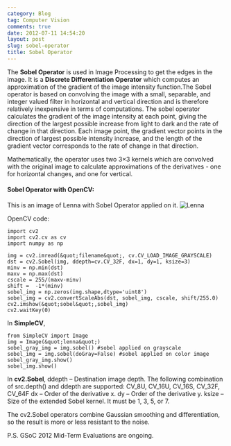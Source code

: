 ```yaml
---
category: Blog
tag: Computer Vision
comments: true
date: 2012-07-11 14:54:20
layout: post
slug: sobel-operator
title: Sobel Operator
---
```


The **Sobel Operator** is used in Image Processing to get the edges in the image. It is a **Discrete Differentiation Operator** which computes an approximation of the gradient of the image intensity function.The Sobel operator is based on convolving the image with a small, separable, and integer valued filter in horizontal and vertical direction and is therefore relatively inexpensive in terms of computations.
The sobel operator calculates the gradient of the image intensity at each point, giving the direction of the largest possible increase from light to dark and the rate of change in that direction.
Each image point, the gradient vector points in the direction of largest possible intensity increase, and the length of the gradient vector corresponds to the rate of change in that direction.

Mathematically, the operator uses two 3×3 kernels which are convolved with the original image to calculate approximations of the derivatives - one for horizontal changes, and one for vertical.



#### Sobel Operator with OpenCV:


This is an image of Lenna with Sobel Operator applied on it.
![Lenna](http://i.imgur.com/JF8UH.png)

OpenCV code:
    
    import cv2
    import cv2.cv as cv
    import numpy as np
    
    img = cv2.imread(&quot;filename&quot;, cv.CV_LOAD_IMAGE_GRAYSCALE)
    dst = cv2.Sobel(img, ddepth=cv.CV_32F, dx=1, dy=1, ksize=3)
    minv = np.min(dst)
    maxv = np.max(dst)
    cscale = 255/(maxv-minv)
    shift =  -1*(minv)
    sobel_img = np.zeros(img.shape,dtype='uint8')
    sobel_img = cv2.convertScaleAbs(dst, sobel_img, cscale, shift/255.0)
    cv2.imshow(&quot;sobel&quot;,sobel_img)
    cv2.waitKey(0)


In **SimpleCV**,
    
    from SimpleCV import Image
    img = Image(&quot;lenna&quot;)
    sobel_gray_img = img.sobel() #sobel applied on grayscale
    sobel_img = img.sobel(doGray=False) #sobel applied on color image
    sobel_gray_img.show()
    sobel_img.show()


In **cv2.Sobel**,
ddepth – Destination image depth. The following combination of src.depth() and ddepth are supported:
         CV_8U, CV_16U, CV_16S, CV_32F, CV_64F
dx – Order of the derivative x.
dy – Order of the derivative y.
ksize – Size of the extended Sobel kernel. It must be 1, 3, 5, or 7.

The cv2.Sobel operators combine Gaussian smoothing and differentiation, so the result is more or less resistant to the noise.

P.S. GSoC 2012 Mid-Term Evaluations are ongoing.
